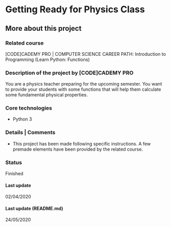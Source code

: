 # Getting Ready for Physics Class

## More about this project

### Related course
[CODE]CADEMY PRO | COMPUTER SCIENCE CAREER PATH: Introduction to Programming (Learn Python: Functions)

### Description of the project by [CODE]CADEMY PRO
You are a physics teacher preparing for the upcoming semester. You want to provide your students with some functions that will help them calculate some fundamental physical properties.  

### Core technologies
- Python 3

### Details | Comments
- This project has been made following specific instructions. A few premade elements have been provided by the related course. 

### Status
Finished

#### Last update
02/04/2020

#### Last update (README.md)
24/05/2020
